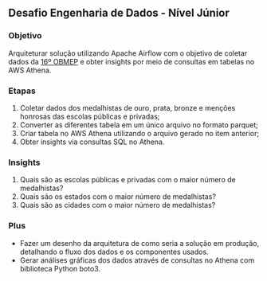 ## Desafio Engenharia de Dados - Nível Júnior

### Objetivo
Arquiteturar solução utilizando Apache Airflow com o objetivo de coletar dados da [16º OBMEP](http://premiacao.obmep.org.br/16aobmep/mapa.htm) e obter insights por meio de consultas em tabelas no AWS Athena.

### Etapas

1. Coletar dados dos medalhistas de ouro, prata, bronze e menções honrosas das escolas públicas e privadas;
2. Converter as diferentes tabela em um único arquivo no formato parquet;
3. Criar tabela no AWS Athena utilizando o arquivo gerado no item anterior;
4. Obter insights via consultas SQL no Athena.

### Insights

1. Quais são as escolas públicas e privadas com o maior número de medalhistas?
2. Quais são os estados com o maior número de medalhistas?
3. Quais são as cidades com o maior número de medalhistas?

### Plus

- Fazer um desenho da arquitetura de como seria a solução em produção, detalhando o fluxo dos dados e os componentes usados.
- Gerar análises gráficas dos dados através de consultas no Athena com biblioteca Python boto3.

